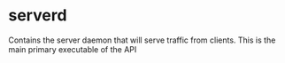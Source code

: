# serverd

Contains the server daemon that will serve traffic from clients. This is the main primary executable of the API
